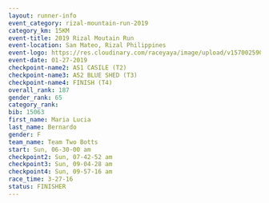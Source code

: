 ```yaml
---
layout: runner-info 
event_category: rizal-mountain-run-2019 
category_km: 15KM 
event-title: 2019 Rizal Moutain Run 
event-location: San Mateo, Rizal Philippines 
event-logo: https://res.cloudinary.com/raceyaya/image/upload/v1570025909/logo/rizal-mountain_gkfete.jpg 
event-date: 01-27-2019 
checkpoint-name2: AS1 CASILE (T2) 
checkpoint-name3: AS2 BLUE SHED (T3) 
checkpoint-name4: FINISH (T4) 
overall_rank: 187
gender_rank: 65
category_rank: 
bib: 15063
first_name: Maria Lucia
last_name: Bernardo
gender: F
team_name: Team Two Botts
start: Sun, 06-30-00 am
checkpoint2: Sun, 07-42-52 am
checkpoint3: Sun, 09-04-28 am
checkpoint4: Sun, 09-57-16 am
race_time: 3-27-16
status: FINISHER
---
```

